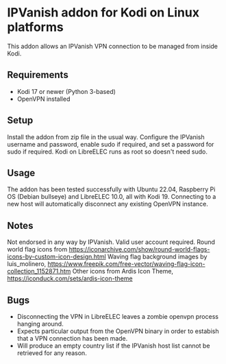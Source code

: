 # IPVanish addon for Kodi on Linux platforms
This addon allows an IPVanish VPN connection to be managed from inside Kodi.

## Requirements
- Kodi 17 or newer (Python 3-based)
- OpenVPN installed

## Setup
Install the addon from zip file in the usual way.  Configure the IPVanish username and password, enable sudo if required, and set a password for sudo if required.  Kodi on LibreELEC runs as root so doesn't need sudo.

## Usage
The addon has been tested successfully with Ubuntu 22.04, Raspberry Pi OS (Debian bullseye) and LibreELEC 10.0, all with Kodi 19.
Connecting to a new host will automatically disconnect any existing OpenVPN instance.

## Notes
Not endorsed in any way by IPVanish.  Valid user account required.
Round world flag icons from https://iconarchive.com/show/round-world-flags-icons-by-custom-icon-design.html
Waving flag background images by luis_molinero, https://www.freepik.com/free-vector/waving-flag-icon-collection_1152871.htm
Other icons from Ardis Icon Theme, https://iconduck.com/sets/ardis-icon-theme

## Bugs
- Disconnecting the VPN in LibreELEC leaves a zombie openvpn process hanging around.
- Expects particular output from the OpenVPN binary in order to estabish that a VPN connection has been made.
- Will produce an empty country list if the IPVanish host list cannot be retrieved for any reason.
